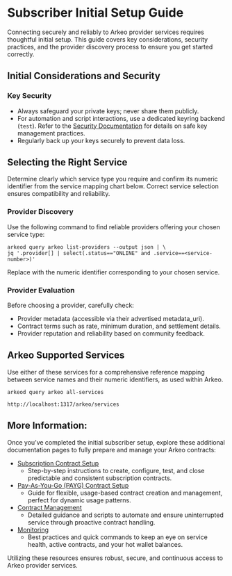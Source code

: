 # Subscriber Initial Setup Guide

Connecting securely and reliably to Arkeo provider services requires thoughtful initial setup. This guide covers key considerations, security practices, and the provider discovery process to ensure you get started correctly.

## Initial Considerations and Security

### Key Security

- Always safeguard your private keys; never share them publicly.
- For automation and script interactions, use a dedicated keyring backend (`test`). Refer to the [Security Documentation](#) for details on safe key management practices.
- Regularly back up your keys securely to prevent data loss.

## Selecting the Right Service

Determine clearly which service type you require and confirm its numeric identifier from the service mapping chart below. Correct service selection ensures compatibility and reliability.

### Provider Discovery

Use the following command to find reliable providers offering your chosen service type:

```
arkeod query arkeo list-providers --output json | \
jq '.provider[] | select(.status=="ONLINE" and .service==<service-number>)'
```

Replace <service-number> with the numeric identifier corresponding to your chosen service.

### Provider Evaluation

Before choosing a provider, carefully check:
- Provider metadata (accessible via their advertised metadata_uri).
- Contract terms such as rate, minimum duration, and settlement details.
- Provider reputation and reliability based on community feedback.

## Arkeo Supported Services

Use either of these services for a comprehensive reference mapping between service names and their numeric identifiers, as used within Arkeo.

```
arkeod query arkeo all-services
```
```
http://localhost:1317/arkeo/services
```

## More Information:
Once you’ve completed the initial subscriber setup, explore these additional documentation pages to fully prepare and manage your Arkeo contracts:
- [Subscription Contract Setup](setup-subscription.md)
  - Step-by-step instructions to create, configure, test, and close predictable and consistent subscription contracts.
- [Pay-As-You-Go (PAYG) Contract Setup](setup-payg.md)
  - Guide for flexible, usage-based contract creation and management, perfect for dynamic usage patterns.
- [Contract Management](contract-management.md)
  - Detailed guidance and scripts to automate and ensure uninterrupted service through proactive contract handling.
- [Monitoring](monitoring.md)
  - Best practices and quick commands to keep an eye on service health, active contracts, and your hot wallet balances.

Utilizing these resources ensures robust, secure, and continuous access to Arkeo provider services.